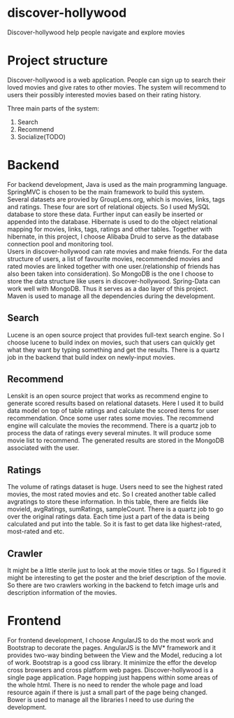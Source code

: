 # discover-hollywood
Discover-hollywood help people navigate and explore movies

# Project structure
Discover-hollywood is a web application.  People can sign up to search their loved movies and give rates to other movies. The system will recommend to users their possibly interested movies based on their rating history.

Three main parts of the system:
1.  Search
2.  Recommend
3.  Socialize(TODO)

# Backend
For backend development, Java is used as the main programming language.  SpringMVC is chosen to be the main framework to build this system.  Several datasets are provied by GroupLens.org, which is movies, links, tags and ratings.  These four are sort of relational objects.  So I used MySQL database to store these data.  Further input can easily be inserted or appended into the database.
Hibernate is used to do the object relational mapping for movies, links, tags, ratings and other tables.  Together with hibernate, in this project, I choose Alibaba Druid to serve as the database connection pool and monitoring tool.  
Users in discover-hollywood can rate movies and make friends.  For the data structure of users, a list of favourite movies, recommended movies and rated movies are linked together with one user.(relationship of friends has also been taken into consideration).  So MongoDB is the one I choose to store the data structure like users in discover-hollywood.
Spring-Data can work well with MongoDB.  Thus it serves as a dao layer of this project.  Maven is used to manage all the dependencies during the development.

## Search
Lucene is an open source project that provides full-text search engine.  So I choose lucene to build index on movies, such that users can quickly get what they want by typing something and get the results.  There is a quartz job in the backend that build index on newly-input movies.

## Recommend
Lenskit is an open source project that works as recommend engine to generate scored results based on relational datasets.  Here I used it to build data model on top of table ratings and calculate the scored items for user recommendation.  Once some user rates some movies.  The recommend engine will calculate the movies the recommend.  There is a quartz job to process the data of ratings every several minutes.  It will produce some movie list to recommend.  The generated results are stored in the MongoDB associated with the user.

## Ratings
The volume of ratings dataset is huge.  Users need to see the highest rated movies, the most rated movies and etc.  So I created another table called avgratings to store these information.  In this table, there are fields like movieId, avgRatings, sumRatings, sampleCount.  There is a quartz job to go over the original ratings data. Each time just a part of the data is being calculated and put into the table.  So it is fast to get data like highest-rated, most-rated and etc.

## Crawler
It might be a little sterile just to look at the movie titles or tags.  So I figured it might be interesting to get the poster and the brief description of the movie.  So there are two crawlers working in the backend to fetch image urls and description information of the movies.

# Frontend
For frontend development, I choose AngularJS to do the most work and Bootstrap to decorate the pages.  AngularJS is the MV* framework and it provides two-way binding between the View and the Model, reducing a lot of work.  Bootstrap is a good css library.  It minimize the effor the develop cross browsers and cross platform web pages.  Discover-hollywood is a single page application.  Page hopping just happens within some areas of the whole html.  There is no need to render the whole page and load resource again if there is just a small part of the page being changed.  Bower is used to manage all the libraries I need to use during the development.

 



